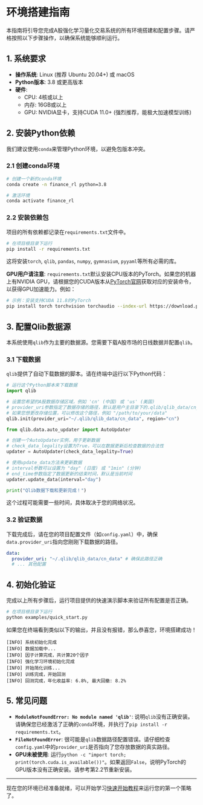 # 环境搭建指南

本指南将引导您完成A股强化学习量化交易系统的所有环境搭建和配置步骤。请严格按照以下步骤操作，以确保系统能够顺利运行。

## 1. 系统要求

-   **操作系统**: Linux (推荐 Ubuntu 20.04+) 或 macOS
-   **Python版本**: 3.8 或更高版本
-   **硬件**: 
    -   CPU: 4核或以上
    -   内存: 16GB或以上
    -   GPU: NVIDIA显卡，支持CUDA 11.0+ (强烈推荐，能极大加速模型训练)

## 2. 安装Python依赖

我们建议使用`conda`来管理Python环境，以避免包版本冲突。

### 2.1 创建conda环境
```bash
# 创建一个新的conda环境
conda create -n finance_rl python=3.8

# 激活环境
conda activate finance_rl
```

### 2.2 安装依赖包

项目的所有依赖都记录在`requirements.txt`文件中。

```bash
# 在项目根目录下运行
pip install -r requirements.txt
```

这将安装`torch`, `qlib`, `pandas`, `numpy`, `gymnasium`, `pyyaml`等所有必需的库。

**GPU用户请注意**: `requirements.txt`默认安装CPU版本的PyTorch。如果您的机器上有NVIDIA GPU，请根据您的CUDA版本从[PyTorch官网](https://pytorch.org/get-started/locally/)获取对应的安装命令，以获得GPU加速能力。例如：
```bash
# 示例：安装支持CUDA 11.8的PyTorch
pip install torch torchvision torchaudio --index-url https://download.pytorch.org/whl/cu118
```

## 3. 配置Qlib数据源

本系统使用`qlib`作为主要的数据源。您需要下载A股市场的日线数据并配置`qlib`。

### 3.1 下载数据

`qlib`提供了自动下载数据的脚本。请在终端中运行以下Python代码：

```python
# 运行这个Python脚本来下载数据
import qlib

# 设置您希望的A股数据存储区域，例如 'cn' (中国) 或 'us' (美国)
# provider_uri参数指定了数据存储的路径，默认是用户主目录下的.qlib/qlib_data/cn_data
# 如果您想更改存储位置，可以修改这个路径，例如 "/path/to/your/data"
qlib.init(provider_uri="~/.qlib/qlib_data/cn_data", region="cn")

from qlib.data.auto_updater import AutoUpdater

# 创建一个AutoUpdater实例，用于更新数据
# check_data_legality设置为True，可以在数据更新后检查数据的合法性
updater = AutoUpdater(check_data_legality=True)

# 使用update_data方法来更新数据
# interval参数可以设置为 "day" (日度) 或 "1min" (分钟)
# end_time参数指定了数据更新的结束时间，默认是当前时间
updater.update_data(interval="day")

print("Qlib数据下载和更新完成！")

```

这个过程可能需要一些时间，具体取决于您的网络状况。

### 3.2 验证数据

下载完成后，请在您的项目配置文件（如`config.yaml`）中，确保`data.provider_uri`指向您刚刚下载数据的路径。

```yaml
data:
  provider_uri: "~/.qlib/qlib_data/cn_data" # 确保此路径正确
  # ... 其他配置
```

## 4. 初始化验证

完成以上所有步骤后，运行项目提供的快速演示脚本来验证所有配置是否正确。

```bash
# 在项目根目录下运行
python examples/quick_start.py
```

如果您在终端看到类似以下的输出，并且没有报错，那么恭喜您，环境搭建成功！

```
[INFO] 系统初始化完成
[INFO] 数据加载中...
[INFO] 因子计算完成，共计算20个因子
[INFO] 强化学习环境初始化完成
[INFO] 开始简化训练...
[INFO] 训练完成，开始回测
[INFO] 回测完成，年化收益率: 6.8%, 最大回撤: 8.2%
```

## 5. 常见问题

-   **`ModuleNotFoundError: No module named 'qlib'`**: 说明`qlib`没有正确安装。请确保您已经激活了正确的`conda`环境，并执行了`pip install -r requirements.txt`。
-   **`FileNotFoundError`**: 很可能是`qlib`数据路径配置错误。请仔细检查`config.yaml`中的`provider_uri`是否指向了您存放数据的真实路径。
-   **GPU未被使用**: 运行`python -c "import torch; print(torch.cuda.is_available())"`。如果返回`False`，说明PyTorch的GPU版本没有正确安装。请参考第2.2节重新安装。

--- 

现在您的环境已经准备就绪，可以开始学习[快速开始教程](quick_start.md)来运行您的第一个策略了。
